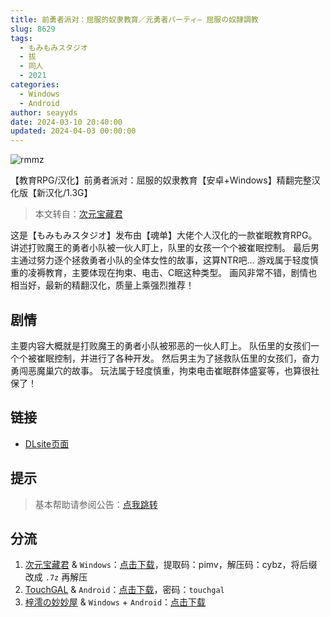 ```yaml
---
title: 前勇者派对：屈服的奴隶教育／元勇者パーティ― 屈服の奴隷調教
slug: 8629
tags:
  - もみもみスタジオ
  - 拔
  - 同人
  - 2021
categories:
  - Windows
  - Android
author: seayyds
date: 2024-03-10 20:40:00
updated: 2024-04-03 00:00:00
---
```


![rmmz](https://r2.30hb.cn/vndb-img/rmmz.webp)

【教育RPG/汉化】前勇者派对：屈服的奴隶教育【安卓+Windows】精翻完整汉化版【新汉化/1.3G】

> 本文转自：[次元宝藏君](https://cybzacg.xyz/index.php/2023/07/10/%e3%80%90%e6%95%99%e8%82%b2rpg-%e6%b1%89%e5%8c%96%e3%80%91%e5%89%8d%e5%8b%87%e8%80%85%e6%b4%be%e5%af%b9%ef%bc%9a%e5%b1%88%e6%9c%8d%e7%9a%84%e5%a5%b4%e9%9a%b6%e6%95%99%e8%82%b2%e3%80%90%e5%ae%89/)

<!--more-->

这是【もみもみスタジオ】发布由【魂单】大佬个人汉化的一款崔眠教育RPG。
讲述打败魔王的勇者小队被一伙人盯上，队里的女孩一个个被崔眠控制。
最后男主通过努力逐个拯救勇者小队的全体女性的故事，这算NTR吧…
游戏属于轻度慎重的凌褥教育，主要体现在拘束、电击、C眠这种类型。
画风非常不错，剧情也相当好，最新的精翻汉化，质量上乘强烈推荐！

## 剧情

主要内容大概就是打败魔王的勇者小队被邪恶的一伙人盯上。
队伍里的女孩们一个个被崔眠控制，并进行了各种开发。
然后男主为了拯救队伍里的女孩们，奋力勇闯恶魔巢穴的故事。
玩法属于轻度慎重，拘束电击崔眠群体盛宴等，也算很社保了！

## 链接

- [DLsite页面](https://www.dlsite.com/maniax/work/=/product_id/RJ343056.html)

## 提示

> 基本帮助请参阅公告：[点我跳转](/)

## 分流

1. [次元宝藏君](https://cybzacg.xyz/) & `Windows`：[点击下载](https://pan.baidu.com/s/1TfW6gr8qLI8yV01KNz65bg?pwd=pimv)，提取码：pimv，解压码：cybz，将后缀改成 `.7z` 再解压
2. [TouchGAL](https://www.touchgal.us/) & `Android`：[点击下载](https://pan.touchgal.net/s/gynqsL)，密码：`touchgal`
3. [梓澪の妙妙屋](https://zi0.cc/) & `Windows` + `Android`：[点击下载](https://zi0.cc/.%E3%80%90%E5%A4%8F%E9%A3%8E%E3%80%91/.%E3%80%90%E5%A4%8F%E9%A3%8E-2%E3%80%91/%E3%80%90%E5%82%AC%E7%9C%A0RPG%E6%B1%89%E5%8C%96%E8%B0%83%E6%95%99%E6%80%A7%E5%A5%B4%E3%80%91%E5%89%8D%E5%8B%87%E8%80%85%E6%B4%BE%E5%AF%B9%EF%BC%9A%E5%B1%88%E6%9C%8D%E7%9A%84%E5%A5%B4%E9%9A%B6%E6%95%99%E8%82%B2?from=search)

